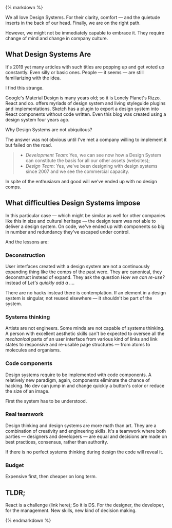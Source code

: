 {% markdown %}

We all love Design Systems. For their clarity, comfort &mdash; and the quietude inserts in the back of our head. Finally, we are on the right path.

However, we might not be immediately capable to embrace it. They require change of mind and change in company culture.

## What Design Systems Are

It's 2019 yet many articles with such titles are popping up and get voted up constantly. Even silly or basic ones. People &mdash; it seems &mdash; are still familiarizing with the idea.

I find this strange.

Google's Material Design is many years old; so it is Lonely Planet's Rizzo. React and co. offers myriads of design system and living styleguide plugins and implementations. Sketch has a plugin to export a design system into React components without code written. Even this blog was created using a design system four years ago.

Why Design Systems are not ubiquitous?

The answer was not obvious until I've met a company willing to implement it but failed on the road.

> - _Development Team_: Yes, we can see now how a Design System can constitute the basis for all our other assets (websites);
> - _Design Team_: Yes, we've been designing with design systems since 2007 and we see the commercial capacity.

In spite of the enthusiasm and good will we've ended up with no design comps.

## What difficulties Design Systems impose

In this particular case &mdash; which might be similar as well for other companies like this in size and cultural heritage &mdash; the design team was not able to deliver a design system. On code, we've ended up with components so big in number and redundancy they've escaped under control.

And the lessons are:

### Deconstruction

User interfaces created with a design system are not a continuously expanding thing like the comps of the past were. They are canonical, they deconstruct instead of expand. They ask the question _How we can re-use?_ instead of _Let's quickly add a ..._.

There are no hacks instead there is contemplation. If an element in a design system is singular, not reused elsewhere &mdash; it shouldn't be part of the system.

### Systems thinking

Artists are not engineers. Some minds are not capable of systems thinking. A person with excellent aesthetic skills can't be expected to oversee all the _mechanical_ parts of an user interface from various kind of links and link states to responsive and re-usable page structures &mdash; from atoms to molecules and organisms.

### Code components

Design systems require to be implemented with code components. A relatively new paradigm, again, components eliminate the chance of hacking. No dev can jump in and change quickly a button's color or reduce the size of an image.

First the system has to be understood.

### Real teamwork

Design thinking and design systems are more math than art. They are a combination of creativity and engineering skills. It's a teamwork where both parties &mdash; designers and developers &mdash; are equal and decisions are made on best practices, consensus, rather than authority.

If there is no perfect systems thinking during design the code will reveal it.

### Budget

Expensive first, then cheaper on long term.

## TLDR;

React is a challenge (link here);
So it is DS. For the designer, the developer, for the management. New skills, new kind of decision making.

{% endmarkdown %}
